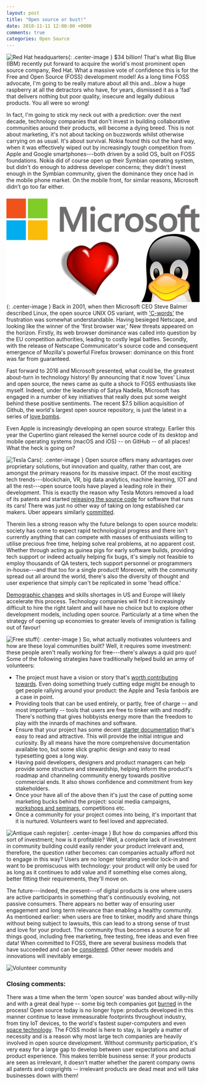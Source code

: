 ```yaml
---
layout: post
title: "Open source or bust!"
date: 2018-11-11 12:00:00 +0000
comments: true
categories: Open Source
---
```

![Red Hat headquarters](https://www.balfourbeattyus.com/Balfour-dev.allata.com/media/content-media/Our%20Work/ProjectImages/Raleigh_RedHatHQ_Gallery6-1280X582.png?ext=.png){: .center-image }
$34 billion! That's what Big Blue (IBM) recently put forward to acquire the world's most prominent open source company, Red Hat. What a massive vote of confidence this is for the Free and Open Source (FOSS) development model! As a long time FOSS advocate, I'm going to be really mature about all this and...blow a huge raspberry at all the detractors who have, for years, dismissed it as a 'fad' that delivers nothing but poor quality, insecure and legally dubious products. You all were so wrong!

In fact, I'm going to stick my neck out with a prediction: over the next decade, technology companies that don't invest in building collaborative communities around their products, will become a dying breed. This is not about marketing, it's not about tacking on buzzwords whilst otherwise carrying on as usual. It's about survival. Nokia found this out the hard way, when it was effectively wiped out by increasingly tough competition from Apple and Google smartphones---both driven by a solid OS, built on FOSS foundations. Nokia did of course open up their Symbian operating system, but didn't do enough to address developer concerns; they didn't invest enough in the Symbian community, given the dominance they once had in the mobile phone market. On the mobile front, for similar reasons, Microsoft didn’t go too far either.

![Microsoft apparently loves Linux](/images/microsoft-loves-linux.png){: .center-image }
Back in 2001, when then Microsoft CEO Steve Balmer described Linux, the open source UNIX OS variant, with ['C-words'](https://www.zdnet.com/article/ballmer-i-may-have-called-linux-a-cancer-but-now-i-love-it/) the frustration was somewhat understandable. Having besieged Netscape, and looking like the winner of the 'first browser war,' New threats appeared on the horizon. Firstly, its web browser dominance was called into question by the EU competition authorities, leading to costly legal battles. Secondly, with the release of Netscape Communicator's source code and consequent emergence of Mozilla's powerful Firefox browser: dominance on this front was far from guaranteed.

Fast forward to 2016 and Microsoft presented,  what could be, the greatest about-turn in technology history! By announcing that it now 'loves' Linux and open source, the news came as quite a shock to FOSS enthusiasts like myself. Indeed, under the leadership of Satya Nadella, Microsoft has engaged in a number of key initiatives that really does put some weight behind these positive sentiments. The recent $7.5 billion acquisition of Github, the world's largest open source repository, is just the latest in a series of [love bombs](https://resources.whitesourcesoftware.com/blog-whitesource/git-much-the-top-10-companies-contributing-to-open-source).

Even Apple is increasingly developing an open source strategy. Earlier this year the Cupertino giant released the kernel source code of its desktop and mobile operating systems (macOS and iOS) -- on GitHub -- of all places! What the heck is going on?

![Tesla Cars](https://www.usnews.com/dims4/USNEWS/81977cf/2147483647/thumbnail/640x420/quality/85/?url=http%3A%2F%2Fmedia.beam.usnews.com%2F01%2F9e7536f05d7673345d75e9b0122e4d%2F42455WideModern_tesla_060313.jpg){: .center-image }
Open source offers many advantages over proprietary solutions, but innovation and quality, rather than cost, are amongst the primary reasons for its massive impact. Of the most exciting tech trends---blockchain, VR, big data analytics, machine learning, IOT and all the rest---open source tools have played a leading role in their development. This is exactly the reason why Tesla Motors removed a load of its patents and started [releasing the source code](https://www.zdnet.com/article/tesla-starts-to-release-its-cars-open-source-linux-software-code/) for software that runs its cars! There was just no other way of taking on long established car makers. Uber appears similarly [committed](https://techcrunch.com/2018/11/15/uber-joins-linux-foundation-cementing-commitment-to-open-source-tools/).

Therein lies a strong reason why the future belongs to open source models: society has come to expect rapid technological progress and there isn't currently anything that can compete with masses of enthusiasts willing to utilise precious free time, helping solve real problems, at no apparent cost. Whether through acting as guinea pigs for early software builds, providing tech support or indeed actually helping fix bugs, it's simply not feasible to employ thousands of QA testers, tech support personnel or programmers in-house---and that too for a single product! Moreover, with the community spread out all around the world, there's also the diversity of thought and user experience that simply can't be replicated in some 'head office.'

[Demographic changes](https://www.sciencedirect.com/science/article/pii/S0304393217301307) and skills shortages in US and Europe will likely accelerate this process. Technology companies will find it increasingly difficult to hire the right talent and will have no choice but to explore other development models, including open source. Particularly at a time when the strategy of opening up economies to greater levels of immigration is falling out of favour!

![Free stuff](https://www.popsci.com/sites/popsci.com/files/styles/1000_1x_/public/images/2018/06/00-free-stuff.jpg?itok=ez5123BH&fc=50,50){: .center-image }
So, what actually motivates volunteers and how are these loyal communities built? Well, it requires some investment: these people aren't really working for free---there's always a quid pro quo! Some of the following strategies have traditionally helped build an army of volunteers: 
- The project must have a vision or story that's [worth contributing towards](https://www.blender.org/foundation/). Even doing something truely cutting edge might be enough to get people rallying around your product: the Apple and Tesla fanbois are a case in point.
- Providing tools that can be used entirely, or partly, free of charge -- and most importantly -- tools that users are free to tinker with and modify. There's nothing that gives hobbyists energy more than the freedom to play with the innards of machines and software.
- Ensure that your project has some decent [starter documentation](https://docs.swift.org/swift-book/GuidedTour/GuidedTour.html) that's easy to read and attractive. This will provide the initial intrigue and curiosity. By all means have the more comprehensive documentation available too, but some slick graphic design and easy to read typesetting goes a long way.
- Having paid developers, designers and product managers can help provide some structure and stewardship, helping inform the product's roadmap and channeling community energy towards positive commercial ends. It also shows confidence and commitment from key stakeholders.
- Once your have all of the above then it's just the case of putting some marketing bucks behind the project: social media campaigns, [workshops and seminars](https://2018.pyconuk.org/), competitions etc.
- Once a community for your project comes into being, it's important that it is nurtured. Volunteers want to feel loved and appreciated.


![Antique cash register](https://cf.ltkcdn.net/antiques/images/std/226165-675x450-Antique-cash-register.jpg){: .center-image }
But how do companies afford this sort of investment; how is it profitable? Well, a complete lack of investment in community building could easily render your product irrelevant and, therefore, the question rather becomes: can companies actually afford not to engage in this way?  Users are no longer tolerating vendor lock-in and want to be promiscuous with technology: your product will only be used for as long as it continues to add value and if something else comes along, better fitting their requirements, they'll move on. 

The future---indeed, the present---of digital products is one where users are active participants in something that's continuously evolving, not passive consumers. There appears no better way of ensuring user engagement and long term relevance than enabling a healthy community. As mentioned earlier: when users are free to tinker, modify and share things without being subject to lawsuits, this can lead to a strong sense of trust and love for your product. The community thus becomes a source for all things good, including free marketing, free testing, free ideas and even free data! When committed to FOSS, there are several business models that have succeeded and can be [considered](https://opensource.com/article/17/12/open-source-business-models). Other newer models and innovations will inevitably emerge.

![Volunteer community](https://images.pexels.com/photos/1394748/pexels-photo-1394748.jpeg?dl&fit=crop&crop=entropy&w=1280&h=856)
### Closing comments:
There was a time when the term 'open source' was banded about willy-nilly and with a great deal hype -- some big tech companies got [burned](https://www.networkworld.com/article/2268096/servers/the-downfall-of-sun-microsystems.html) in the process! Open source today is no longer hype: products developed in this manner continue to leave immeasurable footprints throughout industry, from tiny IoT devices, to the world's fastest super-computers and even [space technology](https://code.nasa.gov/). The FOSS model is here to stay, is largely a matter of necessity and is a reason why most large tech companies are heavily involved in open source development. Without community participation, it's very easy for a large gap to develop between user expectations and actual product experience. This makes terrible business sense: if your products are seen as irrelevant, it doesn't matter whether the parent company owns all patents and copyrights -- irrelevant products are dead meat and will take businesses down with them!
